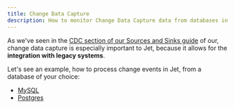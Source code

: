 ```yaml
---
title: Change Data Capture
description: How to monitor Change Data Capture data from databases in Jet.
---
```


As we've seen in the [CDC section of our Sources and Sinks
 guide](../api/sources-sinks.md#cdc) of our, change data capture is
 especially important to Jet, because it allows for the **integration
 with legacy systems**.

Let's see an example, how to process change events in Jet, from a
database of your choice:

* [MySQL](cdc/cdc-mysql.md)
* [Postgres](cdc/cdc-postgres.md)
